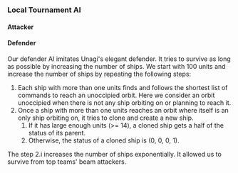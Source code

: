 ### Local Tournament AI

#### Attacker


#### Defender

Our defender AI imitates Unagi's elegant defender.
It tries to survive as long as possible by increasing the number of ships.
We start with 100 units and increase the number of ships by repeating the following steps:
1. Each ship with more than one units finds and follows the shortest list of commands to reach an unoccipied orbit.
Here we consider an orbit unoccipied when there is not any ship orbiting on or planning to reach it.
2. Once a ship with more than one units reaches an orbit where itself is an only ship orbiting on, it tries to clone and create a new ship.
   1. If it has large enough units (>= 14), a cloned ship gets a half of the status of its parent.
   2. Otherwise, the status of a cloned ship is (0, 0, 0, 1).

The step 2.i increases the number of ships exponentially. It allowed us to survive from top teams' beam attackers.
